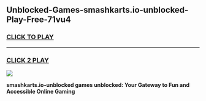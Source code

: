 
## Unblocked-Games-smashkarts.io-unblocked-Play-Free-71vu4
<h3>
<a href="https://premium76.site?title=smashkarts.io-unblocked&ref=23A">CLICK TO PLAY</a></h3>
<hr>

<h3>
<a href="https://premium76.site?title=smashkarts.io-unblocked&ref=23A">CLICK 2 PLAY</a>
  
</h3>

<a href="https://premium76.site?title=smashkarts.io-unblocked&ref=23A"><img src="https://clearcache.store/games.png"></a>


**smashkarts.io-unblocked games unblocked: Your Gateway to Fun and Accessible Online Gaming**
